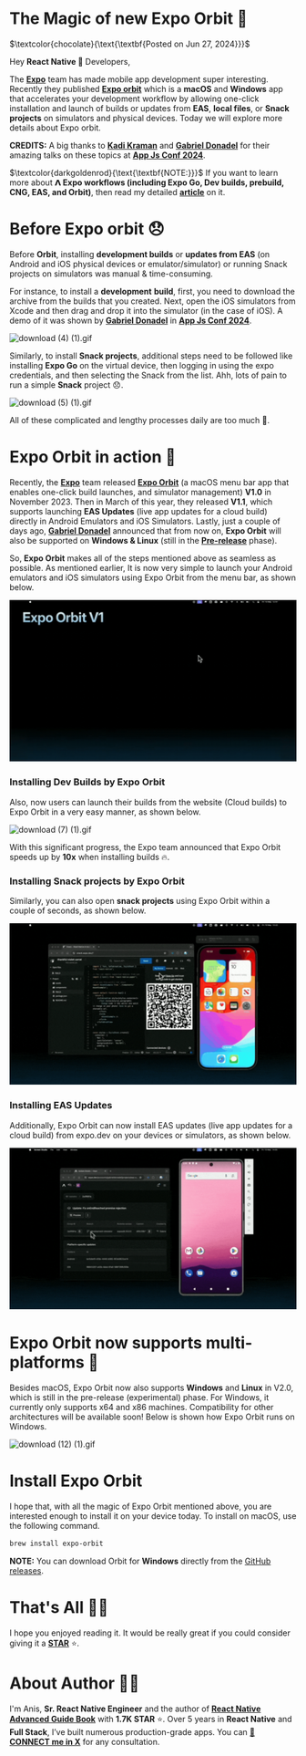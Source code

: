# **The Magic of new Expo Orbit 🚀**

$\textcolor{chocolate}{\text{\textbf{Posted on Jun 27, 2024}}}$

Hey **React Native 🩵** Developers,

The [**Expo**](https://x.com/expo) team has made mobile app development super interesting. Recently they published [**Expo orbit**](https://docs.expo.dev/build/orbit/) which is a **macOS** and **Windows** app that accelerates your development workflow by allowing one-click installation and launch of builds or updates from **EAS**, **local files**, or **Snack projects** on simulators and physical devices. Today we will explore more details about Expo orbit.

**CREDITS:** A big thanks to [**Kadi Kraman**](https://x.com/kadikraman) and [**Gabriel Donadel**](https://x.com/donadeldev) for their amazing talks on these topics at [**App Js Conf 2024**](https://x.com/appjsconf).

$\textcolor{darkgoldenrod}{\text{\textbf{NOTE:}}}$ If you want to learn more about **𝝠 Expo workflows (including Expo Go, Dev builds, prebuild, CNG, EAS, and Orbit)**, then read my detailed [**article**](https://github.com/anisurrahman072/React-Native-News-2024/blob/master/Expo-News/Expo-Go-to-EAS-build.md) on it.

# Before Expo orbit 😞

Before **Orbit**, installing **development builds** or **updates from EAS** (on Android and iOS physical devices or emulator/simulator) or running Snack projects on simulators was manual & time-consuming.

For instance, to install a **development** **build**, first, you need to download the archive from the builds that you created. Next, open the iOS simulators from Xcode and then drag and drop it into the simulator (in the case of iOS). A demo of it was shown by [**Gabriel Donadel**](https://x.com/donadeldev) in [**App Js Conf 2024**](https://github.com/anisurrahman072/React-Native-News-2024/blob/master/React-Native-Conference-Talks/App-Js-Conf-2024.md).

![download (4) (1).gif](../images/ExpoGoToEASBuild/img3.gif)

Similarly, to install **Snack projects**, additional steps need to be followed like installing **Expo Go** on the virtual device, then logging in using the expo credentials, and then selecting the Snack from the list. Ahh, lots of pain to run a simple **Snack** project 😞.

![download (5) (1).gif](../images/ExpoGoToEASBuild/img4.gif)

All of these complicated and lengthy processes daily are too much 🤦.

# Expo Orbit in action 🚀

Recently, the [**Expo**](https://expo.dev/) team released [**Expo Orbit**](https://docs.expo.dev/build/orbit/) (a macOS menu bar app that enables one-click build launches, and simulator management) **V1.0** in November 2023. Then in March of this year, they released **V1.1**, which supports launching **EAS Updates** (live app updates for a cloud build) directly in Android Emulators and iOS Simulators. Lastly, just a couple of days ago, [**Gabriel Donadel**](https://x.com/donadeldev) announced that from now on, **Expo Orbit** will also be supported on **Windows & Linux** (still in the [**Pre-release**](https://github.com/expo/orbit/releases/tag/expo-orbit-v2.0.0-preview.1) phase).

So, **Expo Orbit** makes all of the steps mentioned above as seamless as possible. As mentioned earlier, It is now very simple to launch your Android emulators and iOS simulators using Expo Orbit from the menu bar, as shown below.

![download (6).gif](../images/ExpoGoToEASBuild/img5.gif)

### Installing Dev Builds by Expo Orbit

Also, now users can launch their builds from the website (Cloud builds) to Expo Orbit in a very easy manner, as shown below.

![download (7) (1).gif](../images/ExpoGoToEASBuild/img6.gif)

With this significant progress, the Expo team announced that Expo Orbit speeds up by **10x** when installing builds 🔥.

### Installing Snack projects by Expo Orbit

Similarly, you can also open **snack projects** using Expo Orbit within a couple of seconds, as shown below.

![download (8) (1).gif](../images/ExpoGoToEASBuild/img7.gif)

### Installing EAS Updates

Additionally, Expo Orbit can now install EAS updates (live app updates for a cloud build) from expo.dev on your devices or simulators, as shown below.

![download (9) (1).gif](../images/ExpoGoToEASBuild/img8.gif)

# Expo Orbit now supports multi-platforms 🚀

Besides macOS, Expo Orbit now also supports **Windows** and **Linux** in V2.0, which is still in the pre-release (experimental) phase. For Windows, it currently only supports x64 and x86 machines. Compatibility for other architectures will be available soon! Below is shown how Expo Orbit runs on Windows.

![download (12) (1).gif](../images/ExpoGoToEASBuild/img9.gif)

# Install Expo Orbit

I hope that, with all the magic of Expo Orbit mentioned above, you are interested enough to install it on your device today. To install on macOS, use the following command.

```bash
brew install expo-orbit
```

**NOTE:** You can download Orbit for **Windows** directly from the [GitHub releases](https://github.com/expo/orbit/releases/tag/expo-orbit-v2.0.0-preview.1).

# That's All 🙋‍♂️

I hope you enjoyed reading it. It would be really great if you could consider giving it a [**STAR**](https://github.com/anisurrahman072/React-Native-News-2024) ⭐️.

# About Author 👷‍♂️

I'm Anis, **Sr. React Native Engineer** and the author of [**React Native Advanced Guide Book**]() with **1.7K STAR** ⭐️. Over 5 years in **React Native** and **Full Stack**, I’ve built numerous production-grade apps. You can **[🩵 CONNECT me in X](https://twitter.com/anis_RNCore)** for any consultation.
